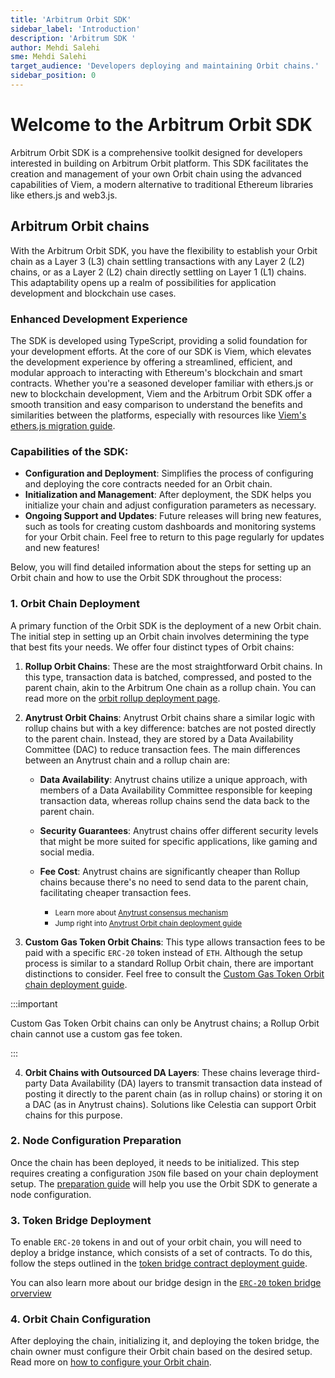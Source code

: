 ```yaml
---
title: 'Arbitrum Orbit SDK'
sidebar_label: 'Introduction'
description: 'Arbitrum SDK '
author: Mehdi Salehi
sme: Mehdi Salehi
target_audience: 'Developers deploying and maintaining Orbit chains.'
sidebar_position: 0
---
```


# Welcome to the Arbitrum Orbit SDK

Arbitrum Orbit SDK is a comprehensive toolkit designed for developers interested in building on Arbitrum Orbit platform. This SDK facilitates the creation and management of your own Orbit chain using the advanced capabilities of Viem, a modern alternative to traditional Ethereum libraries like ethers.js and web3.js.

## Arbitrum Orbit chains

With the Arbitrum Orbit SDK, you have the flexibility to establish your <a data-quicklook-from="arbitrum-orbit">Orbit</a> chain as a <a data-quicklook-from="layer-3-l3">Layer 3 (L3)</a> chain settling transactions with any Layer 2 (L2) chains, or as a <a data-quicklook-from="layer-2-l2">Layer 2 (L2)</a> chain directly settling on <a data-quicklook-from="layer-1-l1">Layer 1 (L1)</a> chains. This adaptability opens up a realm of possibilities for application development and blockchain use cases.

### Enhanced Development Experience

The SDK is developed using TypeScript, providing a solid foundation for your development efforts. At the core of our SDK is Viem, which elevates the development experience by offering a streamlined, efficient, and modular approach to interacting with Ethereum's blockchain and smart contracts. Whether you're a seasoned developer familiar with ethers.js or new to blockchain development, Viem and the Arbitrum Orbit SDK offer a smooth transition and easy comparison to understand the benefits and similarities between the platforms, especially with resources like [Viem's ethers.js migration guide](https://viem.sh/docs/ethers-migration.html).

### Capabilities of the SDK:

- **Configuration and Deployment**: Simplifies the process of configuring and deploying the core contracts needed for an Orbit chain.
- **Initialization and Management**: After deployment, the SDK helps you initialize your chain and adjust configuration parameters as necessary.
- **Ongoing Support and Updates**: Future releases will bring new features, such as tools for creating custom dashboards and monitoring systems for your Orbit chain. Feel free to return to this page regularly for updates and new features!
 

Below, you will find detailed information about the steps for setting up an Orbit chain and how to use the Orbit SDK throughout the process:

### 1. Orbit Chain Deployment

A primary function of the Orbit SDK is the deployment of a new Orbit chain. The initial step in setting up an Orbit chain involves determining the type that best fits your needs. We offer four distinct types of Orbit chains:

1. **Rollup Orbit Chains**: These are the most straightforward Orbit chains. In this type, transaction data is batched, compressed, and posted to the parent chain, akin to the <a data-quicklook-from="arbitrum-one">Arbitrum One</a> chain as a rollup chain. You can read more on the [orbit rollup deployment page](deployment-rollup.md).

2. **Anytrust Orbit Chains**: Anytrust Orbit chains share a similar logic with rollup chains but with a key difference: batches are not posted directly to the parent chain. Instead, they are stored by a <a data-quicklook-from="data-availability-committee-dac">Data Availability Committee (DAC)</a> to reduce transaction fees. The main differences between an Anytrust chain and a rollup chain are:
   
   - **Data Availability**: Anytrust chains utilize a unique approach, with members of a Data Availability Committee responsible for keeping transaction data, whereas rollup chains send the data back to the parent chain.

   - **Security Guarantees**: Anytrust chains offer different security levels that might be more suited for specific applications, like gaming and social media.

   - **Fee Cost**: Anytrust chains are significantly cheaper than Rollup chains because there's no need to send data to the parent chain, facilitating cheaper transaction fees.
   
      - <small>Learn more about <a href="/inside-arbitrum-nitro/#inside-anytrust">Anytrust consensus mechanism</a></small>
      - <small>Jump right into <a href="deployment-anytrust.md">Anytrust Orbit chain deployment guide</a></small>
      

3. **Custom Gas Token Orbit Chains**: This type allows transaction fees to be paid with a specific `ERC-20` token instead of `ETH`. Although the setup process is similar to a standard Rollup Orbit chain, there are important distinctions to consider. Feel free to consult the [Custom Gas Token Orbit chain deployment guide](deployment-custom-gas-token.md). 

:::important

Custom Gas Token Orbit chains can only be Anytrust chains; a Rollup Orbit chain cannot use a custom gas fee token.

:::

4. **Orbit Chains with Outsourced DA Layers**: These chains leverage third-party Data Availability (DA) layers to transmit transaction data instead of posting it directly to the parent chain (as in rollup chains) or storing it on a DAC (as in Anytrust chains). Solutions like Celestia can support Orbit chains for this purpose.

### 2. Node Configuration Preparation

Once the chain has been deployed, it needs to be initialized. This step requires creating a configuration `JSON` file based on your chain deployment setup. The [preparation guide](node-config-preparation.md) will help you use the Orbit SDK to generate a node configuration.

### 3. Token Bridge Deployment

To enable `ERC-20` tokens in and out of your orbit chain, you will need to deploy a bridge instance, which consists of a set of contracts.
To do this, follow the steps outlined in the [token bridge contract deployment guide](token-bridge-deployment.md).

You can also learn more about our bridge design in the [`ERC-20` token bridge orverview](../../for-devs/concepts/token-bridge/token-bridge-erc20.mdx) 

### 4. Orbit Chain Configuration

After deploying the chain, initializing it, and deploying the token bridge, the chain owner must configure their Orbit chain based on the desired setup. 
Read more on [how to configure your Orbit chain](orbit-chain-configuration.md).
   

